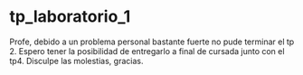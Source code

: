# tp_laboratorio_1
Profe, debido a un problema personal bastante fuerte no pude terminar el tp 2. Espero tener la posibilidad de entregarlo a final de cursada junto con el tp4. 
Disculpe las molestias, gracias.

